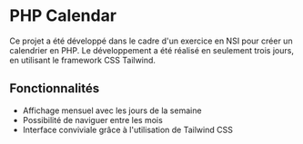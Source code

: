 # PHP Calendar

Ce projet a été développé dans le cadre d'un exercice en NSI pour créer un calendrier en PHP. Le développement a été réalisé en seulement trois jours, en utilisant le framework CSS Tailwind.

## Fonctionnalités

- Affichage mensuel avec les jours de la semaine
- Possibilité de naviguer entre les mois
- Interface conviviale grâce à l'utilisation de Tailwind CSS
